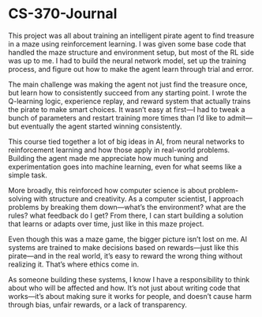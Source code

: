 # CS-370-Journal

This project was all about training an intelligent pirate agent to find treasure in a maze using reinforcement learning. I was given some base code that handled the maze structure and environment setup, but most of the RL side was up to me. I had to build the neural network model, set up the training process, and figure out how to make the agent learn through trial and error.

The main challenge was making the agent not just find the treasure once, but learn how to consistently succeed from any starting point. I wrote the Q-learning logic, experience replay, and reward system that actually trains the pirate to make smart choices. It wasn’t easy at first—I had to tweak a bunch of parameters and restart training more times than I’d like to admit—but eventually the agent started winning consistently.

This course tied together a lot of big ideas in AI, from neural networks to reinforcement learning and how those apply in real-world problems. Building the agent made me appreciate how much tuning and experimentation goes into machine learning, even for what seems like a simple task.

More broadly, this reinforced how computer science is about problem-solving with structure and creativity. As a computer scientist, I approach problems by breaking them down—what’s the environment? what are the rules? what feedback do I get? From there, I can start building a solution that learns or adapts over time, just like in this maze project.

Even though this was a maze game, the bigger picture isn’t lost on me. AI systems are trained to make decisions based on rewards—just like this pirate—and in the real world, it’s easy to reward the wrong thing without realizing it. That’s where ethics come in.

As someone building these systems, I know I have a responsibility to think about who will be affected and how. It’s not just about writing code that works—it’s about making sure it works for people, and doesn’t cause harm through bias, unfair rewards, or a lack of transparency.
